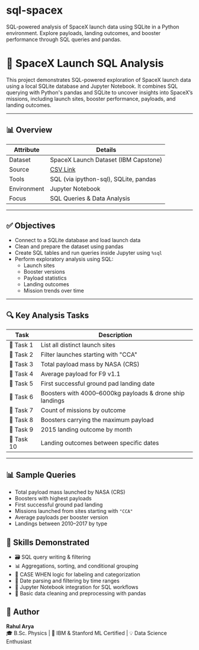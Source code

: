 # sql-spacex
SQL-powered analysis of SpaceX launch data using SQLite in a Python environment. Explore payloads, landing outcomes, and booster performance through SQL queries and pandas.

# 🚀 SpaceX Launch SQL Analysis

This project demonstrates SQL-powered exploration of SpaceX launch data using a local SQLite database and Jupyter Notebook. It combines SQL querying with Python's pandas and SQLite to uncover insights into SpaceX’s missions, including launch sites, booster performance, payloads, and landing outcomes.

---

## 📊 Overview

| Attribute     | Details                                 |
|---------------|------------------------------------------|
| Dataset       | SpaceX Launch Dataset (IBM Capstone)     |
| Source        | [CSV Link](https://cf-courses-data.s3.us.cloud-object-storage.appdomain.cloud/IBM-DS0321EN-SkillsNetwork/labs/module_2/data/Spacex.csv) |
| Tools         | SQL (via ipython-sql), SQLite, pandas    |
| Environment   | Jupyter Notebook                         |
| Focus         | SQL Queries & Data Analysis              |

---

## ✅ Objectives

- Connect to a SQLite database and load launch data
- Clean and prepare the dataset using pandas
- Create SQL tables and run queries inside Jupyter using `%sql`
- Perform exploratory analysis using SQL:
  - Launch sites
  - Booster versions
  - Payload statistics
  - Landing outcomes
  - Mission trends over time

---

## 🔍 Key Analysis Tasks

| Task | Description |
|------|-------------|
| 📌 Task 1 | List all distinct launch sites |
| 📌 Task 2 | Filter launches starting with "CCA" |
| 📌 Task 3 | Total payload mass by NASA (CRS) |
| 📌 Task 4 | Average payload for F9 v1.1 |
| 📌 Task 5 | First successful ground pad landing date |
| 📌 Task 6 | Boosters with 4000–6000kg payloads & drone ship landings |
| 📌 Task 7 | Count of missions by outcome |
| 📌 Task 8 | Boosters carrying the maximum payload |
| 📌 Task 9 | 2015 landing outcome by month |
| 📌 Task 10 | Landing outcomes between specific dates |

---


## 📊 Sample Queries

- Total payload mass launched by NASA (CRS)
- Boosters with highest payloads
- First successful ground pad landing
- Missions launched from sites starting with `"CCA"`
- Average payloads per booster version
- Landings between 2010–2017 by type

## 🧠 Skills Demonstrated

- 🗃️ SQL query writing & filtering  
- 📊 Aggregations, sorting, and conditional grouping  
- 🧩 CASE WHEN logic for labeling and categorization  
- 📆 Date parsing and filtering by time ranges  
- 📓 Jupyter Notebook integration for SQL workflows  
- 🧹 Basic data cleaning and preprocessing with pandas  

## 👤 Author

**Rahul Arya**  
🎓 B.Sc. Physics | 📜 IBM & Stanford ML Certified | 💡 Data Science Enthusiast  
